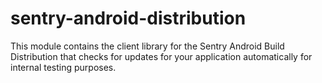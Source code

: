 # sentry-android-distribution

This module contains the client library for the Sentry Android Build Distribution that checks for updates for your application automatically for internal testing purposes.
